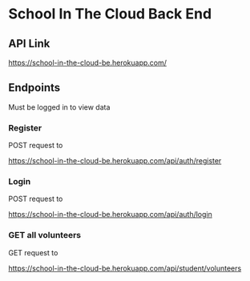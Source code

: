 # School In The Cloud Back End

## API Link
https://school-in-the-cloud-be.herokuapp.com/

## Endpoints
Must be logged in to view data

### Register
POST request to 

https://school-in-the-cloud-be.herokuapp.com/api/auth/register

### Login
POST request to 

https://school-in-the-cloud-be.herokuapp.com/api/auth/login

### GET all volunteers
GET request to

https://school-in-the-cloud-be.herokuapp.com/api/student/volunteers

